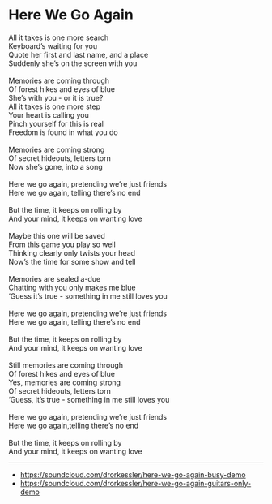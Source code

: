 # Here We Go Again

All it takes is one more search\
Keyboard’s waiting for you\
Quote her first and last name, and a place\
Suddenly she’s on the screen with you\
\
Memories are coming through\
Of forest hikes and eyes of blue\
She’s with you - or it is true?
\
All it takes is one more step\
Your heart is calling you\
Pinch yourself for this is real\
Freedom is found in what you do\
\
Memories are coming strong\
Of secret hideouts, letters torn\
Now she’s gone, into a song\
\
Here we go again, pretending we’re just friends\
Here we go again, telling there’s no end\
\
But the time, it keeps on rolling by\
And your mind, it keeps on wanting love\
\
Maybe this one will be saved\
From this game you play so well\
Thinking clearly only twists your head\
Now’s the time for some show and tell\
\
Memories are sealed a-due\
Chatting with you only makes me blue\
‘Guess it’s true - something in me still loves you\
\
Here we go again, pretending we’re just friends\
Here we go again, telling there’s no end\
\
But the time, it keeps on rolling by\
And your mind, it keeps on wanting love\
\
Still memories are coming through\
Of forest hikes and eyes of blue\
Yes, memories are coming strong\
Of secret hideouts, letters torn\
‘Guess, it’s true - something in me still loves you\
\
Here we go again, pretending we’re just friends\
Here we go again,telling there’s no end\
\
But the time, it keeps on rolling by\
And your mind, it keeps on wanting love

---
- https://soundcloud.com/drorkessler/here-we-go-again-busy-demo
- https://soundcloud.com/drorkessler/here-we-go-again-guitars-only-demo
